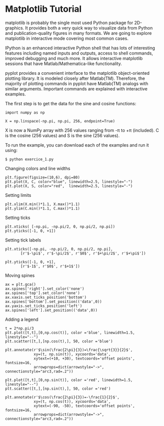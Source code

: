# Matplotlib Tutorial

matplotlib is probably the single most used Python package for 2D-graphics. It provides both a very quick way to
visualize data from Python and publication-quality figures in many formats. We are going to explore matplotlib in
interactive mode covering most common cases.

IPython is an enhanced interactive Python shell that has lots of interesting features including named inputs and
outputs, access to shell commands, improved debugging and much more. It allows interactive matplotlib sessions that
have Matlab/Mathematica-like functionality.

pyplot provides a convenient interface to the matplotlib object-oriented plotting library. It is modeled closely
after Matlab(TM). Therefore, the majority of plotting commands in pyplot have Matlab(TM) analogs with similar
arguments. Important commands are explained with interactive examples.

The first step is to get the data for the sine and cosine functions:

    import numpy as np

    X = np.linspace(-np.pi, np.pi, 256, endpoint=True)

X is now a NumPy array with 256 values ranging from -π to +π (included). C is the cosine (256 values) and S is the sine (256 values).

To run the example, you can download each of the examples and run it using:

    $ python exercice_1.py

Changing colors and line widths

    plt.figure(figsize=(10,6), dpi=80)
    plt.plot(X, C, color="blue", linewidth=2.5, linestyle="-")
    plt.plot(X, S, color="red",  linewidth=2.5, linestyle="-")

Setting limits

    plt.xlim(X.min()*1.1, X.max()*1.1)
    plt.ylim(C.min()*1.1, C.max()*1.1)

Setting ticks

    plt.xticks( [-np.pi, -np.pi/2, 0, np.pi/2, np.pi])
    plt.yticks([-1, 0, +1])

Setting tick labels

    plt.xticks([-np.pi, -np.pi/2, 0, np.pi/2, np.pi],
           [r'$-\pi$', r'$-\pi/2$', r'$0$', r'$+\pi/2$', r'$+\pi$'])
    
    plt.yticks([-1, 0, +1],
           [r'$-1$', r'$0$', r'$+1$'])

Moving spines

    ax = plt.gca()
    ax.spines['right'].set_color('none')
    ax.spines['top'].set_color('none')
    ax.xaxis.set_ticks_position('bottom')
    ax.spines['bottom'].set_position(('data',0))
    ax.yaxis.set_ticks_position('left')
    ax.spines['left'].set_position(('data',0))

Adding a legend

    t = 2*np.pi/3
    plt.plot([t,t],[0,np.cos(t)], color ='blue', linewidth=1.5, linestyle="--")
    plt.scatter([t,],[np.cos(t),], 50, color ='blue')
    
    plt.annotate(r'$\sin(\frac{2\pi}{3})=\frac{\sqrt{3}}{2}$',
                 xy=(t, np.sin(t)), xycoords='data',
                 xytext=(+10, +30), textcoords='offset points', fontsize=16,
                 arrowprops=dict(arrowstyle="->", connectionstyle="arc3,rad=.2"))
    
    plt.plot([t,t],[0,np.sin(t)], color ='red', linewidth=1.5, linestyle="--")
    plt.scatter([t,],[np.sin(t),], 50, color ='red')
    
    plt.annotate(r'$\cos(\frac{2\pi}{3})=-\frac{1}{2}$',
                 xy=(t, np.cos(t)), xycoords='data',
                 xytext=(-90, -50), textcoords='offset points', fontsize=16,
                 arrowprops=dict(arrowstyle="->", connectionstyle="arc3,rad=.2"))

